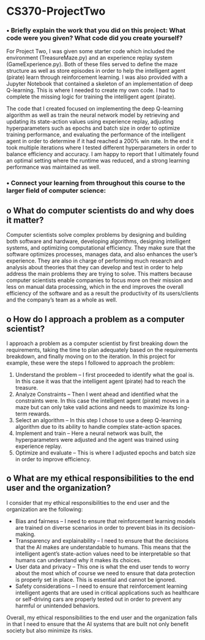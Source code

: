 # CS370-ProjectTwo

### •	**Briefly explain the work that you did on this project: What code were you given? What code did you create yourself?**


For Project Two, I was given some starter code which included the environment (TreasureMaze.py) and an experience replay system (GameExperience.py). Both of these files served to define the maze structure as well as store episodes in order to help the intelligent agent (pirate) learn through reinforcement learning. I was also provided with a Jupyter Notebook that contained a skeleton of an implementation of deep Q-learning. This is where I needed to create my own code. I had to complete the missing logic for training the intelligent agent (pirate). 

The code that I created focused on implementing the deep Q-learning algorithm as well as train the neural network model by retrieving and updating its state-action values using experience replay, adjusting hyperparameters such as epochs and batch size in order to optimize training performance, and evaluating the performance of the intelligent agent in order to determine if it had reached a 200% win rate. In the end it took multiple iterations where I tested different hyperparameters in order to balance efficiency and accuracy. I am happy to report that I ultimately found an optimal setting where the runtime was reduced, and a strong learning performance was maintained as well.


### •	**Connect your learning from throughout this course to the larger field of computer science:**

## o	What do computer scientists do and why does it matter?

Computer scientists solve complex problems by designing and building both software and hardware, developing algorithms, designing intelligent systems, and optimizing computational efficiency. They make sure that the software optimizes processes, manages data, and also enhances the user’s experience. They are also in charge of performing much research and analysis about theories that they can develop and test in order to help address the main problems they are trying to solve. This matters because computer scientists enable companies to focus more on their mission and less on manual data processing, which in the end improves the overall efficiency of the software and as a result the productivity of its users/clients and the company’s team as a whole as well.

## o	How do I approach a problem as a computer scientist?

I approach a problem as a computer scientist by first breaking down the requirements, taking the time to plan adequately based on the requirements breakdown, and finally moving on to the iteration. In this project for example, these were the steps I followed to approach the problem:
1.	Understand the problem – I first proceeded to identify what the goal is. In this case it was that the intelligent agent (pirate) had to reach the treasure.
2.	Analyze Constraints – Then I went ahead and identified what the constraints were. In this case the intelligent agent (pirate) moves in a maze but can only take valid actions and needs to maximize its long-term rewards.
3.	Select an algorithm – In this step I chose to use a deep Q-learning algorithm due to its ability to handle complex state-action spaces.
4.	Implement and train – Here a neural network was built, the hyperparameters were adjusted and the agent was trained using experience replay.
5.	Optimize and evaluate – This is where I adjusted epochs and batch size in order to improve efficiency.

## o	What are my ethical responsibilities to the end user and the organization?

I consider that my ethical responsibilities to the end user and the organization are the following:
- Bias and fairness – I need to ensure that reinforcement learning models are trained on diverse scenarios in order to prevent bias in its decision-making.
- Transparency and explainability – I need to ensure that the decisions that the AI makes are understandable to humans. This means that the intelligent agent’s state-action values need to be interpretable so that humans can understand why it makes its choices.
- User data and privacy – This one is what the end user tends to worry about the most which of course we need to ensure that data protection is properly set in place. This is essential and cannot be ignored.
- Safety considerations – I need to ensure that reinforcement learning intelligent agents that are used in critical applications such as healthcare or self-driving cars are properly tested out in order to prevent any harmful or unintended behaviors.

Overall, my ethical responsibilities to the end user and the organization falls in that I need to ensure that the AI systems that are built not only benefit society but also minimize its risks.
